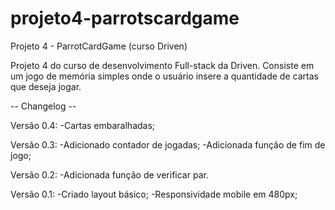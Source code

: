 # projeto4-parrotscardgame
Projeto 4 - ParrotCardGame (curso Driven)

Projeto 4 do curso de desenvolvimento Full-stack da Driven. 
Consiste em um jogo de memória simples onde o usuário insere a quantidade de cartas que deseja jogar.


-- Changelog --

Versão 0.4:
-Cartas embaralhadas;

Versão 0.3:
-Adicionado contador de jogadas;
-Adicionada função de fim de jogo;

Versão 0.2:
-Adicionada função de verificar par.

Versão 0.1:
-Criado layout básico;
-Responsividade mobile em 480px;

